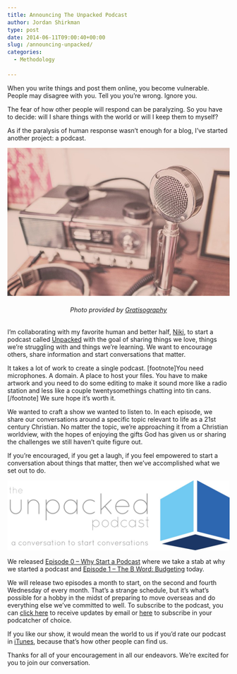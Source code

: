 ```yaml
---
title: Announcing The Unpacked Podcast
author: Jordan Shirkman
type: post
date: 2014-06-11T09:00:40+00:00
slug: /announcing-unpacked/
categories:
  - Methodology

---
```

When you write things and post them online, you become vulnerable. People may disagree with you. Tell you you’re wrong. Ignore you.

The fear of how other people will respond can be paralyzing. So you have to decide: will I share things with the world or will I keep them to myself?

As if the paralysis of human response wasn’t enough for a blog, I’ve started another project: a podcast.

[![Image](/static/images/microphone.jpeg)](https://jshirk.com/blog/announcing-unpacked)

<h6 style="text-align: center;">
  Photo provided by <a href="http://gratisography.com">Gratisography</a>
</h6>

I’m collaborating with my favorite human and better half, [Niki](http://nikishirkman.com), to start a podcast called [Unpacked](http://unpacked.co) with the goal of sharing things we love, things we’re struggling with and things we’re learning. We want to encourage others, share information and start conversations that matter.

It takes a lot of work to create a single podcast. [footnote]You need microphones. A domain. A place to host your files. You have to make artwork and you need to do some editing to make it sound more like a radio station and less like a couple twentysomethings chatting into tin cans.[/footnote] We sure hope it’s worth it.

We wanted to craft a show we wanted to listen to. In each episode, we share our conversations around a specific topic relevant to life as a 21st century Christian. No matter the topic, we’re approaching it from a Christian worldview, with the hopes of enjoying the gifts God has given us or sharing the challenges we still haven’t quite figure out.

If you’re encouraged, if you get a laugh, if you feel empowered to start a conversation about things that matter, then we’ve accomplished what we set out to do.

[![Image](/static/images/1500px-Mailchimp-Unpacked-Header.jpeg)](http://unpacked.co)

We released [Episode 0 – Why Start a Podcast](http://unpacked.co/0) where we take a stab at why we started a podcast and [Episode 1 – The B Word: Budgeting](http://unpacked.co/1) today.

We will release two episodes a month to start, on the second and fourth Wednesday of every month. That’s a strange schedule, but it’s what’s possible for a hobby in the midst of preparing to move overseas and do everything else we’ve committed to well. To subscribe to the podcast, you can [click here](http://eepurl.com/WFWlf) to receive updates by email or [here](http://feeds.feedburner.com/UnpackedPodcast) to subscribe in your podcatcher of choice.

If you like our show, it would mean the world to us if you’d rate our podcast in [iTunes](https://itunes.apple.com/us/podcast/the-unpacked-podcast/id887182955), because that’s how other people can find us.

Thanks for all of your encouragement in all our endeavors. We’re excited for you to join our conversation.
